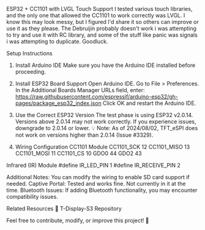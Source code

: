 ESP32 + CC1101 with LVGL Touch Support
I tested various touch libraries, and the only one that allowed the CC1101 to work correctly was LVGL. I know this may look messy, but I figured I'd share it so others can improve or use it as they please.
The Debruijin probably doesn't work i was attempting to try and use it with RC library, and some of the stuff like panic was signals i was attempting to duplicate. Goodluck.

Setup Instructions
1. Install Arduino IDE
Make sure you have the Arduino IDE installed before proceeding.

2. Install ESP32 Board Support
Open Arduino IDE.
Go to File > Preferences.
In the Additional Boards Manager URLs field, enter:
https://raw.githubusercontent.com/espressif/arduino-esp32/gh-pages/package_esp32_index.json
Click OK and restart the Arduino IDE.
3. Use the Correct ESP32 Version
The test phase is using ESP32 v2.0.14.
Versions above 2.0.14 may not work correctly.
If you experience issues, downgrade to 2.0.14 or lower.
💡 Note: As of 2024/08/02, TFT_eSPI does not work on versions higher than 2.0.14 (Issue #3329).

4. Wiring Configuration
CC1101 Module
CC1101_SCK  12
CC1101_MISO 13
CC1101_MOSI 11
CC1101_CS   10
GDO0        44
GDO2        43

Infrared (IR) Module
#define IR_LED_PIN      1
#define IR_RECEIVE_PIN  2

Additional Notes:
You can modify the wiring to enable SD card support if needed.
Captive Portal: Tested and works fine. Not currently in it at the time.
Bluetooth Issues: If adding Bluetooth functionality, you may encounter compatibility issues.

Related Resources
🔗 T-Display-S3 Repository

Feel free to contribute, modify, or improve this project! 🚀
